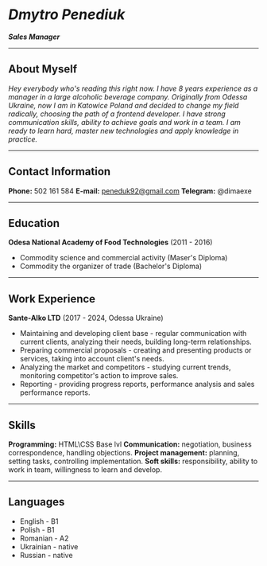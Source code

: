 *Dmytro Penediuk*
=====

***Sales Manager***
____

About Myself
---
*Hey everybody who's reading this right now. I have 8 years experience as a manager in a large alcoholic beverage company. Originally from Odessa Ukraine, now I am in Katowice Poland and decided to change my field radically, choosing the path of a frontend developer. I have strong communication skills, ability to achieve goals and work in a team. I am ready to learn hard, master new technologies and apply knowledge in practice.*
___
Contact Information
---
**Phone:** 502 161 584
**E-mail:** peneduk92@gmail.com
**Telegram:** @dimaexe
___

Education
--------
**Odesa National Academy of Food Technologies** (2011 - 2016)
- Commodity science and commercial activity (Maser's Diploma)
- Commodity the organizer of trade (Bachelor's Diploma)
___

Work Experience
---
**Sante-Alko LTD** (2017 - 2024, Odessa Ukraine) 
- Maintaining and developing client base - regular communication with current clients, analyzing their needs, building long-term relationships.
- Preparing commercial proposals - creating and presenting products or services, taking into account client's needs.
- Analyzing the market and competitors  - studying current trends, monitoring competitor's action to improve sales.
- Reporting - providing progress reports, performance analysis and sales performance reports.
___

Skills
---
**Programming:** HTML\CSS Base lvl
**Communication:** negotiation, business correspondence, handling objections.
**Project management:** planning, setting tasks, controlling implementation.
**Soft skills:** responsibility, ability to work in team, willingness to learn and develop.
___

Languages
---
* English - B1
* Polish - B1
* Romanian - A2
* Ukrainian - native
* Russian - native